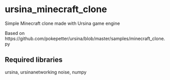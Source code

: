 # ursina_minecraft_clone

<p>Simple Minecraft clone made with Ursina game engine</p>
<p>Based on https://github.com/pokepetter/ursina/blob/master/samples/minecraft_clone.py</p>

## Required libraries

ursina, ursinanetworking
noise,
numpy
